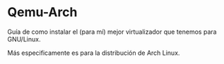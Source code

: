 # Qemu-Arch

Guía de como instalar el (para mí) mejor virtualizador que tenemos para GNU/Linux. 

Más especificamente es para la distribución de Arch Linux.
